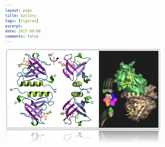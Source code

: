 ```yaml
---
layout: page
title: Gallery
tags: [Figures]
excerpt: 
date: 2017-09-08
comments: false
---    
```


[![ex_screenshot](/_gallery/sspb.jpg)](/_gallery/g-sspb-hks.pdf)
